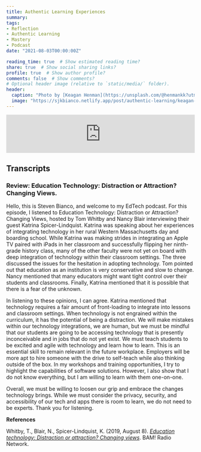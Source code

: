 ```yaml
---
title: Authentic Learning Experiences
summary: 
tags:
- Reflection
- Authentic Learning
- Mastery
- Podcast
date: "2021-08-03T00:00:00Z"

reading_time: true  # Show estimated reading time?
share: true  # Show social sharing links?
profile: true  # Show author profile?
comments: false  # Show comments?
# Optional header image (relative to `static/media/` folder).
header:
  caption: "Photo by [Keagan Henman](https://unsplash.com/@henmankk?utm_source=unsplash&utm_medium=referral&utm_content=creditCopyText) on [Unsplash](https://unsplash.com/s/photos/create?utm_source=unsplash&utm_medium=referral&utm_content=creditCopyText)"
  image: "https://sjkbianco.netlify.app/post/authentic-learning/keagan-henman-pPxJTtxfV1A-unsplash.jpg"
---
```


<!-- Add a paragraph reflecting on your experience with at least one of the activities you completed related to authentic learning experiences. What did you learn? How and why would you integrate one of the digital tools from these activities in your own professional practice?-->

<iframe src="https://anchor.fm/steven-bianco/embed" height="102px" width="100%" frameborder="0" scrolling="no"></iframe>

## Transcripts

### Review: Education Technology: Distraction or Attraction? Changing Views.

Hello, this is Steven Bianco, and welcome to my EdTech podcast. For this episode, I listened to Education Technology: Distraction or Attraction? Changing Views, hosted by Tom Whitby and Nancy Blair interviewing their guest Katrina Spicer-Lindquist. Katrina was speaking about her experiences of integrating technology in her rural Western Massachusetts day and boarding school. While Katrina was making strides in integrating an Apple TV paired with iPads in her classroom and successfully flipping her ninth-grade history class, many of the other faculty were not yet on board with deep integration of technology within their classroom settings. The three discussed the issues for the hesitation in adopting technology. Tom pointed out that education as an institution is very conservative and slow to change. Nancy mentioned that many educators might want tight control over their students and classrooms. Finally, Katrina mentioned that it is possible that there is a fear of the unknown.

In listening to these opinions, I can agree. Katrina mentioned that technology requires a fair amount of front-loading to integrate into lessons and classroom settings. When technology is not engrained within the curriculum, it has the potential of being a distraction. We will make mistakes within our technology integrations, we are human, but we must be mindful that our students are going to be accessing technology that is presently inconceivable and in jobs that do not yet exist. We must teach students to be excited and agile with technology and learn how to learn. This is an essential skill to remain relevant in the future workplace. Employers will be more apt to hire someone with the drive to self-teach while also thinking outside of the box. In my workshops and training opportunities, I try to highlight the capabilities of software solutions. However, I also show that I do not know everything, but I am willing to learn with them one-on-one.

Overall, we must be willing to loosen our grip and embrace the changes technology brings. While we must consider the privacy, security, and accessibility of our tech and apps there is room to learn, we do not need to be experts. Thank you for listening.

**References**

Whitby, T., Blair, N., Spicer-Lindquist, K. (2019, August 8). *[Education technology: Distraction or attraction? Changing views](https://www.bamradionetwork.com/track/education-technology-distraction-or-attraction-changing-views/)*. BAM! Radio Network.
